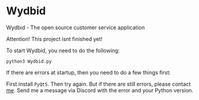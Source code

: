 # Wydbid
Wydbid - The open source customer service application

Attention! This project isnt finished yet!

To start Wydbid, you need to do the following:

```
python3 Wydbid.py
```

If there are errors at startup, then you need to do a few things first:

First install `PyQt5`.
Then try again.
But if there are still errors, please contact [me]. Send me a message via Discord with the error and your Python version.

[me]: https://discord.com/users/586193546017505281
